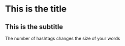 # This is the title

## This is the subtitle

The number of hashtags changes the size of your words
